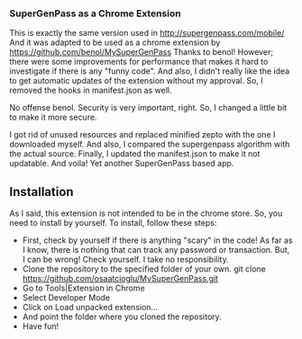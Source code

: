 ### SuperGenPass as a Chrome Extension

This is exactly the same version used in http://supergenpass.com/mobile/
And it was adapted to be used as a chrome extension by https://github.com/benol/MySuperGenPass Thanks to benol!
However; there were some improvements for performance that makes it hard to investigate if there is any "funny code". And also, I didn't really like the idea to get automatic updates of the extension without my approval. So, I removed the hooks in manifest.json as well. 

No offense benol. Security is very important, right. So, I changed a little bit to make it more secure. 

I got rid of unused resources and replaced minified zepto with the one I downloaded myself. And also, I compared the supergenpass algorithm with the actual source. Finally, I updated the manifest.json to make it not updatable. And voila! Yet another SuperGenPass based app.

## Installation

As I said, this extension is not intended to be in the chrome store. So, you need to install by yourself. To install, follow these steps:

* First, check by yourself if there is anything "scary" in the code! As far as I know, there is nothing that can track any password or transaction. But, I can be wrong! Check yourself. I take no responsibility.
* Clone the repository to the specified folder of your own.
	git clone https://github.com/osaatcioglu/MySuperGenPass.git
* Go to Tools|Extension in Chrome
* Select Developer Mode
* Click on Load unpacked extension...
* And point the folder where you cloned the repository.
* Have fun!